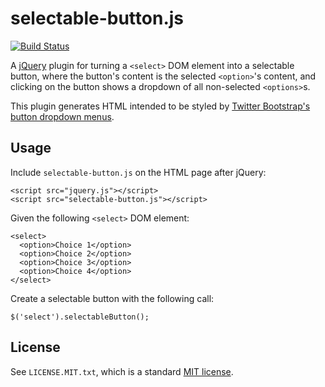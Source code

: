 selectable-button.js
====================
[![Build Status](https://secure.travis-ci.org/jschementi/selectable-button.png)](http://travis-ci.org/jschementi/selectable-button)

A [jQuery][jquery] plugin for turning a `<select>` DOM element into a selectable button, where the button's content is the selected `<option>`'s content, and clicking on the button shows a dropdown of all non-selected `<options>`s.

This plugin generates HTML intended to be styled by [Twitter Bootstrap's][bootstrap] [button dropdown menus][bootstrap-button-dropdowns].


Usage
-----

Include `selectable-button.js` on the HTML page after jQuery:

    <script src="jquery.js"></script>
    <script src="selectable-button.js"></script>

Given the following `<select>` DOM element:

    <select>
      <option>Choice 1</option>
      <option>Choice 2</option>
      <option>Choice 3</option>
      <option>Choice 4</option>
    </select>

Create a selectable button with the following call:

    $('select').selectableButton();


License
-------

See `LICENSE.MIT.txt`, which is a standard [MIT license][mit].



[jquery]: http://jquery.com
[bootstrap]: http://twitter.github.com/bootstrap
[bootstrap-button-dropdowns]: http://twitter.github.com/bootstrap/components.html#buttonDropdowns
[mit]: http://opensource.org/licenses/mit-license.php
